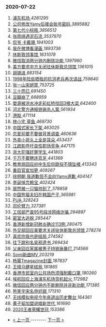 ### 2020-07-22 
1. [ 浦东机场 ](https://s.weibo.com/weibo?q=%E6%B5%A6%E4%B8%9C%E6%9C%BA%E5%9C%BA&Refer=top) *4281295*
1. [ 公司修改Yamy后援会账号密码 ](https://s.weibo.com/weibo?q=%23%E5%85%AC%E5%8F%B8%E4%BF%AE%E6%94%B9Yamy%E5%90%8E%E6%8F%B4%E4%BC%9A%E8%B4%A6%E5%8F%B7%E5%AF%86%E7%A0%81%23&Refer=top) *3895882*
1. [ 第七代小棕瓶 ](https://s.weibo.com/weibo?q=%23%E7%AC%AC%E4%B8%83%E4%BB%A3%E5%B0%8F%E6%A3%95%E7%93%B6%23&topic_ad=1&Refer=top) *3856512*
1. [ 张雨绮遇泥石流 ](https://s.weibo.com/weibo?q=%23%E5%BC%A0%E9%9B%A8%E7%BB%AE%E9%81%87%E6%B3%A5%E7%9F%B3%E6%B5%81%23&Refer=top) *3537970*
1. [ 侃爷 卡戴珊 ](https://s.weibo.com/weibo?q=%E4%BE%83%E7%88%B7%20%E5%8D%A1%E6%88%B4%E7%8F%8A&Refer=top) *1941003*
1. [ 我在微博看漫画 ](https://s.weibo.com/weibo?q=%23%E6%88%91%E5%9C%A8%E5%BE%AE%E5%8D%9A%E7%9C%8B%E6%BC%AB%E7%94%BB%23&Refer=top) *1893736*
1. [ 休斯敦领事馆 ](https://s.weibo.com/weibo?q=%E4%BC%91%E6%96%AF%E6%95%A6%E9%A2%86%E4%BA%8B%E9%A6%86&Refer=top) *1831078*
1. [ 微信取消两分钟内删除功能 ](https://s.weibo.com/weibo?q=%23%E5%BE%AE%E4%BF%A1%E5%8F%96%E6%B6%88%E4%B8%A4%E5%88%86%E9%92%9F%E5%86%85%E5%88%A0%E9%99%A4%E5%8A%9F%E8%83%BD%23&Refer=top) *1397960*
1. [ 美方要求中方关闭驻休斯敦总领馆 ](https://s.weibo.com/weibo?q=%E7%BE%8E%E6%96%B9%E8%A6%81%E6%B1%82%E4%B8%AD%E6%96%B9%E5%85%B3%E9%97%AD%E9%A9%BB%E4%BC%91%E6%96%AF%E6%95%A6%E6%80%BB%E9%A2%86%E9%A6%86&Refer=top) *1361015*
1. [ 胡锡进 ](https://s.weibo.com/weibo?q=%E8%83%A1%E9%94%A1%E8%BF%9B&Refer=top) *883154*
1. [ 1998年险些牺牲的抗洪老兵再次请战 ](https://s.weibo.com/weibo?q=%231998%E5%B9%B4%E9%99%A9%E4%BA%9B%E7%89%BA%E7%89%B2%E7%9A%84%E6%8A%97%E6%B4%AA%E8%80%81%E5%85%B5%E5%86%8D%E6%AC%A1%E8%AF%B7%E6%88%98%23&Refer=top) *759640*
1. [ 张一山宋妍霏 ](https://s.weibo.com/weibo?q=%23%E5%BC%A0%E4%B8%80%E5%B1%B1%E5%AE%8B%E5%A6%8D%E9%9C%8F%23&Refer=top) *753725*
1. [ 三十而已 ](https://s.weibo.com/weibo?q=%E4%B8%89%E5%8D%81%E8%80%8C%E5%B7%B2&Refer=top) *691450*
1. [ 豆瓣崩了 ](https://s.weibo.com/weibo?q=%E8%B1%86%E7%93%A3%E5%B4%A9%E4%BA%86&Refer=top) *668959*
1. [ 婺源被洪水冲走彩虹桥找回3根大梁 ](https://s.weibo.com/weibo?q=%E5%A9%BA%E6%BA%90%E8%A2%AB%E6%B4%AA%E6%B0%B4%E5%86%B2%E8%B5%B0%E5%BD%A9%E8%99%B9%E6%A1%A5%E6%89%BE%E5%9B%9E3%E6%A0%B9%E5%A4%A7%E6%A2%81&Refer=top) *642400*
1. [ 河北警方通报铁锹杀人案 ](https://s.weibo.com/weibo?q=%E6%B2%B3%E5%8C%97%E8%AD%A6%E6%96%B9%E9%80%9A%E6%8A%A5%E9%93%81%E9%94%B9%E6%9D%80%E4%BA%BA%E6%A1%88&Refer=top) *561934*
1. [ 港股 ](https://s.weibo.com/weibo?q=%E6%B8%AF%E8%82%A1&Refer=top) *471114*
1. [ 林小宅 草鱼 ](https://s.weibo.com/weibo?q=%E6%9E%97%E5%B0%8F%E5%AE%85%20%E8%8D%89%E9%B1%BC&Refer=top) *469730*
1. [ 中国式家长下架 ](https://s.weibo.com/weibo?q=%23%E4%B8%AD%E5%9B%BD%E5%BC%8F%E5%AE%B6%E9%95%BF%E4%B8%8B%E6%9E%B6%23&Refer=top) *463025*
1. [ 恋爱前要不要做背景调查 ](https://s.weibo.com/weibo?q=%23%E6%81%8B%E7%88%B1%E5%89%8D%E8%A6%81%E4%B8%8D%E8%A6%81%E5%81%9A%E8%83%8C%E6%99%AF%E8%B0%83%E6%9F%A5%23&Refer=top) *460636*
1. [ 外卖小哥头上全是耳朵 ](https://s.weibo.com/weibo?q=%23%E5%A4%96%E5%8D%96%E5%B0%8F%E5%93%A5%E5%A4%B4%E4%B8%8A%E5%85%A8%E6%98%AF%E8%80%B3%E6%9C%B5%23&Refer=top) *453437*
1. [ 江疏影呼吁良性职场竞争 ](https://s.weibo.com/weibo?q=%23%E6%B1%9F%E7%96%8F%E5%BD%B1%E5%91%BC%E5%90%81%E8%89%AF%E6%80%A7%E8%81%8C%E5%9C%BA%E7%AB%9E%E4%BA%89%23&Refer=top) *447175*
1. [ 浙大犯强奸罪学生 ](https://s.weibo.com/weibo?q=%E6%B5%99%E5%A4%A7%E7%8A%AF%E5%BC%BA%E5%A5%B8%E7%BD%AA%E5%AD%A6%E7%94%9F&Refer=top) *441803*
1. [ 千万不要瞎连蓝牙 ](https://s.weibo.com/weibo?q=%23%E5%8D%83%E4%B8%87%E4%B8%8D%E8%A6%81%E7%9E%8E%E8%BF%9E%E8%93%9D%E7%89%99%23&Refer=top) *441369*
1. [ 教育局回应初中生后仰跳投不慎坠楼 ](https://s.weibo.com/weibo?q=%23%E6%95%99%E8%82%B2%E5%B1%80%E5%9B%9E%E5%BA%94%E5%88%9D%E4%B8%AD%E7%94%9F%E5%90%8E%E4%BB%B0%E8%B7%B3%E6%8A%95%E4%B8%8D%E6%85%8E%E5%9D%A0%E6%A5%BC%23&Refer=top) *413343*
1. [ 重启官宣加更 ](https://s.weibo.com/weibo?q=%23%E9%87%8D%E5%90%AF%E5%AE%98%E5%AE%A3%E5%8A%A0%E6%9B%B4%23&Refer=top) *409267*
1. [ 徐明朝 我道歉但不会向Yamy道歉 ](https://s.weibo.com/weibo?q=%E5%BE%90%E6%98%8E%E6%9C%9D%20%E6%88%91%E9%81%93%E6%AD%89%E4%BD%86%E4%B8%8D%E4%BC%9A%E5%90%91Yamy%E9%81%93%E6%AD%89&Refer=top) *404147*
1. [ 李诞悼念赖宝 ](https://s.weibo.com/weibo?q=%23%E6%9D%8E%E8%AF%9E%E6%82%BC%E5%BF%B5%E8%B5%96%E5%AE%9D%23&Refer=top) *402424*
1. [ 居然被一只猫帅到了 ](https://s.weibo.com/weibo?q=%23%E5%B1%85%E7%84%B6%E8%A2%AB%E4%B8%80%E5%8F%AA%E7%8C%AB%E5%B8%85%E5%88%B0%E4%BA%86%23&Refer=top) *378858*
1. [ 中国熊猫夫妇在韩国产子 ](https://s.weibo.com/weibo?q=%23%E4%B8%AD%E5%9B%BD%E7%86%8A%E7%8C%AB%E5%A4%AB%E5%A6%87%E5%9C%A8%E9%9F%A9%E5%9B%BD%E4%BA%A7%E5%AD%90%23&Refer=top) *365981*
1. [ PUA ](https://s.weibo.com/weibo?q=PUA&Refer=top) *328243*
1. [ 邓伦臂力 ](https://s.weibo.com/weibo?q=%23%E9%82%93%E4%BC%A6%E8%87%82%E5%8A%9B%23&Refer=top) *327381*
1. [ 工信部严查95号段涉网络诈骗 ](https://s.weibo.com/weibo?q=%23%E5%B7%A5%E4%BF%A1%E9%83%A8%E4%B8%A5%E6%9F%A595%E5%8F%B7%E6%AE%B5%E6%B6%89%E7%BD%91%E7%BB%9C%E8%AF%88%E9%AA%97%23&Refer=top) *294897*
1. [ 密室大逃脱 ](https://s.weibo.com/weibo?q=%E5%AF%86%E5%AE%A4%E5%A4%A7%E9%80%83%E8%84%B1&Refer=top) *285447*
1. [ 香港新增新冠肺炎确诊113例 ](https://s.weibo.com/weibo?q=%E9%A6%99%E6%B8%AF%E6%96%B0%E5%A2%9E%E6%96%B0%E5%86%A0%E8%82%BA%E7%82%8E%E7%A1%AE%E8%AF%8A113%E4%BE%8B&Refer=top) *280475*
1. [ 外交部回应美要求关闭驻休斯敦总领馆 ](https://s.weibo.com/weibo?q=%E5%A4%96%E4%BA%A4%E9%83%A8%E5%9B%9E%E5%BA%94%E7%BE%8E%E8%A6%81%E6%B1%82%E5%85%B3%E9%97%AD%E9%A9%BB%E4%BC%91%E6%96%AF%E6%95%A6%E6%80%BB%E9%A2%86%E9%A6%86&Refer=top) *278274*
1. [ 喜欢你我也是结局 ](https://s.weibo.com/weibo?q=%23%E5%96%9C%E6%AC%A2%E4%BD%A0%E6%88%91%E4%B9%9F%E6%98%AF%E7%BB%93%E5%B1%80%23&Refer=top) *274582*
1. [ 往下跳别名吴邪遗书 ](https://s.weibo.com/weibo?q=%23%E5%BE%80%E4%B8%8B%E8%B7%B3%E5%88%AB%E5%90%8D%E5%90%B4%E9%82%AA%E9%81%97%E4%B9%A6%23&Refer=top) *269434*
1. [ 父亲回应家属被男子持铁锹暴打 ](https://s.weibo.com/weibo?q=%23%E7%88%B6%E4%BA%B2%E5%9B%9E%E5%BA%94%E5%AE%B6%E5%B1%9E%E8%A2%AB%E7%94%B7%E5%AD%90%E6%8C%81%E9%93%81%E9%94%B9%E6%9A%B4%E6%89%93%23&Refer=top) *214566*
1. [ Somi新曲MV ](https://s.weibo.com/weibo?q=Somi%E6%96%B0%E6%9B%B2MV&Refer=top) *203219*
1. [ 杨幂Tmagazine封面 ](https://s.weibo.com/weibo?q=%23%E6%9D%A8%E5%B9%82Tmagazine%E5%B0%81%E9%9D%A2%23&Refer=top) *187837*
1. [ 王晴马健星结局 ](https://s.weibo.com/weibo?q=%23%E7%8E%8B%E6%99%B4%E9%A9%AC%E5%81%A5%E6%98%9F%E7%BB%93%E5%B1%80%23&Refer=top) *181865*
1. [ 香港市民室内公共场所须强制戴口罩 ](https://s.weibo.com/weibo?q=%E9%A6%99%E6%B8%AF%E5%B8%82%E6%B0%91%E5%AE%A4%E5%86%85%E5%85%AC%E5%85%B1%E5%9C%BA%E6%89%80%E9%A1%BB%E5%BC%BA%E5%88%B6%E6%88%B4%E5%8F%A3%E7%BD%A9&Refer=top) *180260*
1. [ 埃航回应上海浦东机场货机起火 ](https://s.weibo.com/weibo?q=%E5%9F%83%E8%88%AA%E5%9B%9E%E5%BA%94%E4%B8%8A%E6%B5%B7%E6%B5%A6%E4%B8%9C%E6%9C%BA%E5%9C%BA%E8%B4%A7%E6%9C%BA%E8%B5%B7%E7%81%AB&Refer=top) *172982*
1. [ 微信回应两分钟内不能删除并非新功能 ](https://s.weibo.com/weibo?q=%E5%BE%AE%E4%BF%A1%E5%9B%9E%E5%BA%94%E4%B8%A4%E5%88%86%E9%92%9F%E5%86%85%E4%B8%8D%E8%83%BD%E5%88%A0%E9%99%A4%E5%B9%B6%E9%9D%9E%E6%96%B0%E5%8A%9F%E8%83%BD&Refer=top) *171385*
1. [ 熊笑宇宋名申好甜 ](https://s.weibo.com/weibo?q=%23%E7%86%8A%E7%AC%91%E5%AE%87%E5%AE%8B%E5%90%8D%E7%94%B3%E5%A5%BD%E7%94%9C%23&Refer=top) *171310*
1. [ 无线模拟电视今年底退出历史舞台 ](https://s.weibo.com/weibo?q=%23%E6%97%A0%E7%BA%BF%E6%A8%A1%E6%8B%9F%E7%94%B5%E8%A7%86%E4%BB%8A%E5%B9%B4%E5%BA%95%E9%80%80%E5%87%BA%E5%8E%86%E5%8F%B2%E8%88%9E%E5%8F%B0%23&Refer=top) *164361*
1. [ 黄子韬加盟说唱新世代 ](https://s.weibo.com/weibo?q=%23%E9%BB%84%E5%AD%90%E9%9F%AC%E5%8A%A0%E7%9B%9F%E8%AF%B4%E5%94%B1%E6%96%B0%E4%B8%96%E4%BB%A3%23&Refer=top) *161690*
1. [ 2020王者荣耀世冠 ](https://s.weibo.com/weibo?q=%232020%E7%8E%8B%E8%80%85%E8%8D%A3%E8%80%80%E4%B8%96%E5%86%A0%23&Refer=top) *153386* 

- [ < 上一页 ](https://github.com/able8/weibo-hot-record/blob/master/2020-07-21.md) -------- [ 下一页 > ](https://github.com/able8/weibo-hot-record/blob/master/2020-07-23.md)